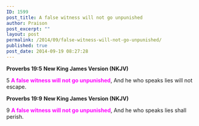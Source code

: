 ```yaml
---
ID: 1599
post_title: A false witness will not go unpunished
author: Praison
post_excerpt: ""
layout: post
permalink: /2014/09/false-witness-will-not-go-unpunished/
published: true
post_date: 2014-09-19 08:27:28
---
```

<strong>Proverbs 19:5</strong>
<strong> New King James Version (NKJV)</strong>

5 <span style="color: #ff00ff;"><strong>A false witness will not go unpunished</strong></span>,
And he who speaks lies will not escape.

<strong>Proverbs 19:9</strong>
<strong> New King James Version (NKJV)</strong>

9 <span style="color: #ff00ff;"><strong>A false witness will not go unpunished</strong></span>,
And he who speaks lies shall perish.